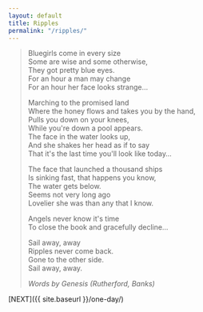 ```yaml
---
layout: default
title: Ripples
permalink: "/ripples/"
---
```

<!-- wp:quote -->

> Bluegirls come in every size  
> Some are wise and some otherwise,  
> They got pretty blue eyes.  
> For an hour a man may change  
> For an hour her face looks strange…
> 
> Marching to the promised land  
> Where the honey flows and takes you by the hand,  
> Pulls you down on your knees,  
> While you're down a pool appears.  
> The face in the water looks up,  
> And she shakes her head as if to say  
> That it's the last time you'll look like today…
> 
> The face that launched a thousand ships  
> Is sinking fast, that happens you know,  
> The water gets below.  
> Seems not very long ago  
> Lovelier she was than any that I know.
> 
> Angels never know it's time  
> To close the book and gracefully decline…
> 
> Sail away, away  
> Ripples never come back.  
> Gone to the other side.  
> Sail away, away.
> 
> <cite>Words by Genesis (Rutherford, Banks)</cite>

<!-- /wp:quote -->

<!-- wp:paragraph -->

[NEXT]({{ site.baseurl }}/one-day/)

<!-- /wp:paragraph -->

